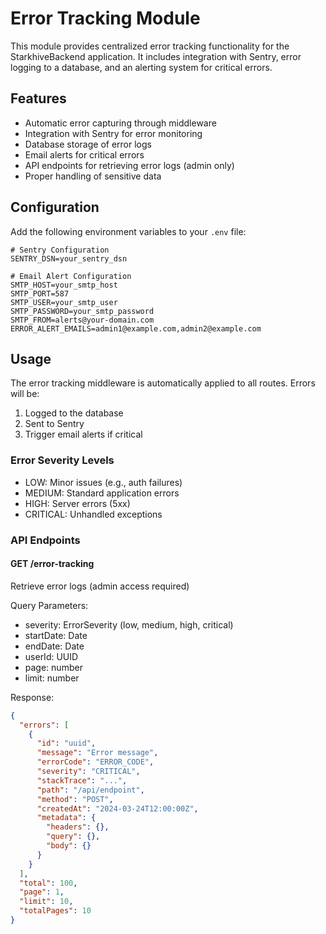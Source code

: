# Error Tracking Module

This module provides centralized error tracking functionality for the StarkhiveBackend application. It includes integration with Sentry, error logging to a database, and an alerting system for critical errors.

## Features

- Automatic error capturing through middleware
- Integration with Sentry for error monitoring
- Database storage of error logs
- Email alerts for critical errors
- API endpoints for retrieving error logs (admin only)
- Proper handling of sensitive data

## Configuration

Add the following environment variables to your `.env` file:

```env
# Sentry Configuration
SENTRY_DSN=your_sentry_dsn

# Email Alert Configuration
SMTP_HOST=your_smtp_host
SMTP_PORT=587
SMTP_USER=your_smtp_user
SMTP_PASSWORD=your_smtp_password
SMTP_FROM=alerts@your-domain.com
ERROR_ALERT_EMAILS=admin1@example.com,admin2@example.com
```

## Usage

The error tracking middleware is automatically applied to all routes. Errors will be:
1. Logged to the database
2. Sent to Sentry
3. Trigger email alerts if critical

### Error Severity Levels

- LOW: Minor issues (e.g., auth failures)
- MEDIUM: Standard application errors
- HIGH: Server errors (5xx)
- CRITICAL: Unhandled exceptions

### API Endpoints

#### GET /error-tracking

Retrieve error logs (admin access required)

Query Parameters:
- severity: ErrorSeverity (low, medium, high, critical)
- startDate: Date
- endDate: Date
- userId: UUID
- page: number
- limit: number

Response:
```json
{
  "errors": [
    {
      "id": "uuid",
      "message": "Error message",
      "errorCode": "ERROR_CODE",
      "severity": "CRITICAL",
      "stackTrace": "...",
      "path": "/api/endpoint",
      "method": "POST",
      "createdAt": "2024-03-24T12:00:00Z",
      "metadata": {
        "headers": {},
        "query": {},
        "body": {}
      }
    }
  ],
  "total": 100,
  "page": 1,
  "limit": 10,
  "totalPages": 10
}
```

